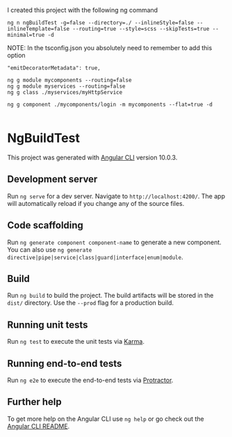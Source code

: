 
I created this project with the following ng command

```
ng n ngBuildTest -g=false --directory=./ --inlineStyle=false --inlineTemplate=false --routing=true --style=scss --skipTests=true --minimal=true -d
```

NOTE: In the tsconfig.json you absolutely need to remember to add this option

```
"emitDecoratorMetadata": true,
```

```
ng g module mycomponents --routing=false
ng g module myservices --routing=false
ng g class ./myservices/myHttpService

ng g component ./mycomponents/login -m mycomponents --flat=true -d


```




# NgBuildTest

This project was generated with [Angular CLI](https://github.com/angular/angular-cli) version 10.0.3.

## Development server

Run `ng serve` for a dev server. Navigate to `http://localhost:4200/`. The app will automatically reload if you change any of the source files.

## Code scaffolding

Run `ng generate component component-name` to generate a new component. You can also use `ng generate directive|pipe|service|class|guard|interface|enum|module`.

## Build

Run `ng build` to build the project. The build artifacts will be stored in the `dist/` directory. Use the `--prod` flag for a production build.

## Running unit tests

Run `ng test` to execute the unit tests via [Karma](https://karma-runner.github.io).

## Running end-to-end tests

Run `ng e2e` to execute the end-to-end tests via [Protractor](http://www.protractortest.org/).

## Further help

To get more help on the Angular CLI use `ng help` or go check out the [Angular CLI README](https://github.com/angular/angular-cli/blob/master/README.md).
